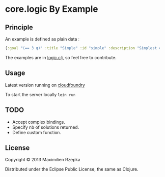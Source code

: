 # core.logic By Example

## Principle

An example is defined as plain data :

```clojure
{:goal "(== 3 q)" :title "Simple" :id "simple" :description "Simplest core.logic "}
```

The examples are in [logic.clj](https://github.com/maxrzepka/clojure-by-example/blob/master/core.logic/resources/logic.clj), so feel free to contribute.

## Usage

Latest version running on [cloudfoundry](http://logic-by-example.cloudfoundry.com/)

To start the server locally `lein run`

## TODO

   - Accept complex bindings.
   - Specify nb of solutions returned.
   - Define custom function.

## License

Copyright © 2013 Maximilien Rzepka

Distributed under the Eclipse Public License, the same as Clojure.
